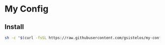# My Config

## Install

```sh
sh -c "$(curl -fsSL https://raw.githubusercontent.com/gsistelos/my-config/main/setup.sh)"
```
